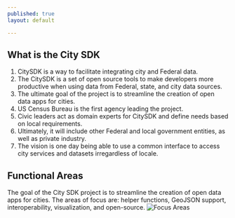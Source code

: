 ```yaml
---
published: true
layout: default

---
```

## What is the City SDK 
1.  CitySDK is a way to facilitate integrating city and Federal data.
2.  The CitySDK is a set of open source tools to make developers more productive when using data from Federal, state, and city data sources.
2.  The ultimate goal of the project is to streamline the creation of open data apps for cities.
3.  US Census Bureau is the first agency leading the project. 
4.  Civic leaders act as domain experts for CitySDK and define needs based on local requirements.
6.  Ultimately, it will include other Federal and local government entities, as well as private industry.
7.  The vision is one day being able to use a common interface to access city services and datasets irregardless of locale.

## Functional Areas ##

The goal of the City SDK project is to streamline the creation of open data apps for cities.  The areas of focus are:  helper functions, GeoJSON support, interoperability, visualization, and open-source.
![Focus Areas](https://raw.githubusercontent.com/uscensusbureau/citysdk/gh-pages/static/img/FocusAreas.png)

<br>
<br/>



